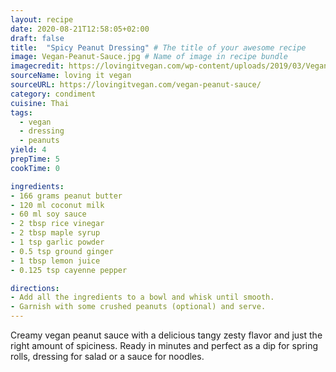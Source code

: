 ```yaml
---
layout: recipe
date: 2020-08-21T12:58:05+02:00
draft: false
title:  "Spicy Peanut Dressing" # The title of your awesome recipe
image: Vegan-Peanut-Sauce.jpg # Name of image in recipe bundle
imagecredit: https://lovingitvegan.com/wp-content/uploads/2019/03/Vegan-Peanut-Sauce-5.jpg
sourceName: loving it vegan
sourceURL: https://lovingitvegan.com/vegan-peanut-sauce/
category: condiment
cuisine: Thai
tags:
  - vegan
  - dressing
  - peanuts 
yield: 4
prepTime: 5
cookTime: 0

ingredients:
- 166 grams peanut butter
- 120 ml coconut milk
- 60 ml soy sauce
- 2 tbsp rice vinegar
- 2 tbsp maple syrup
- 1 tsp garlic powder
- 0.5 tsp ground ginger
- 1 tbsp lemon juice
- 0.125 tsp cayenne pepper

directions:
- Add all the ingredients to a bowl and whisk until smooth.
- Garnish with some crushed peanuts (optional) and serve.
---
```

Creamy vegan peanut sauce with a delicious tangy zesty flavor and just the right amount of spiciness. Ready in minutes and perfect as a dip for spring rolls, dressing for salad or a sauce for noodles.
